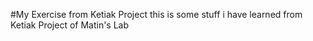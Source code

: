 #My Exercise from Ketiak Project
this is some stuff i have learned from Ketiak Project of Matin's Lab